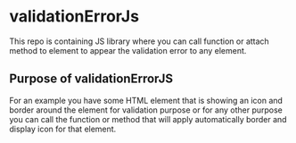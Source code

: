 # validationErrorJs
This repo is containing JS library where you can call function or attach method to element to appear the validation error to any element.

## Purpose of validationErrorJS
For an example you have some HTML element that is showing an icon and border around the element for validation purpose or for any other purpose you can call the function or method that will apply automatically border and display icon for that element.
